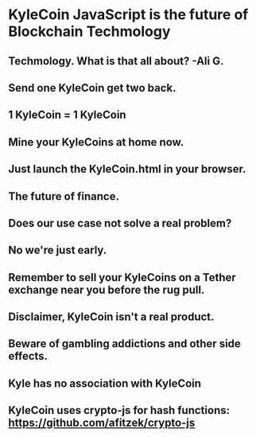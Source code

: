 # KyleCoin JavaScript is the future of Blockchain Techmology

## Techmology. What is that all about? -Ali G.

## Send one KyleCoin get two back.

## 1 KyleCoin = 1 KyleCoin

## Mine your KyleCoins at home now.

## Just launch the KyleCoin.html in your browser.

## The future of finance.

## Does our use case not solve a real problem?

## No we're just early.

## Remember to sell your KyleCoins on a Tether exchange near you before the rug pull.

## Disclaimer, KyleCoin isn't a real product.

## Beware of gambling addictions and other side effects.

## Kyle has no association with KyleCoin

## KyleCoin uses crypto-js for hash functions: https://github.com/afitzek/crypto-js


